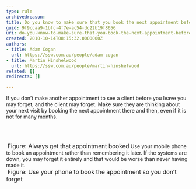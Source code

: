 ```yaml
---
type: rule
archivedreason: 
title: Do you know to make sure that you book the next appointment before you leave the client?
guid: 9f9ccaa9-1bfc-4f7e-ac54-dc22b19f8656
uri: do-you-know-to-make-sure-that-you-book-the-next-appointment-before-you-leave-the-client
created: 2010-10-14T08:15:32.0000000Z
authors:
- title: Adam Cogan
  url: https://ssw.com.au/people/adam-cogan
- title: Martin Hinshelwood
  url: https://ssw.com.au/people/martin-hinshelwood
related: []
redirects: []

---
```



If you don’t make another appointment to see a client before you leave you may forget, and the client may forget. Make sure they are thinking about your next visit by booking the next appointment there and then, even if it is not for many months. 

<br><excerpt class='endintro'></excerpt><br>

  <img alt="" class="ms-rteCustom-ImageArea" src="/Management/RulesToManagingSoftwareConsultants/PublishingImages/BookAppointment01.jpg" />&#160;<font class="ms-rteCustom-FigureNormal" size="+0">Figure&#58; Always get that appointment booked</font> Use your mobile phone to book an appointment rather than remembering it later. If the systems are down, you may forget it entirely and that would be worse than never having made it. <br>
<img alt="" class="ms-rteCustom-ImageArea" src="/Management/RulesToManagingSoftwareConsultants/PublishingImages/UsePhoneToBookAppointment.jpg" />&#160;<font class="ms-rteCustom-FigureNormal" size="+0">Figure&#58; Use your phone to book the appointment so you don’t forget</font> 



